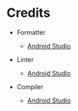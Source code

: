 # Credits

- Formatter
	- [Android Studio](https://developer.android.google.cn/studio/)

- Linter
	- [Android Studio](https://developer.android.google.cn/studio/)

- Compiler
	- [Android Studio](https://developer.android.google.cn/studio/)
